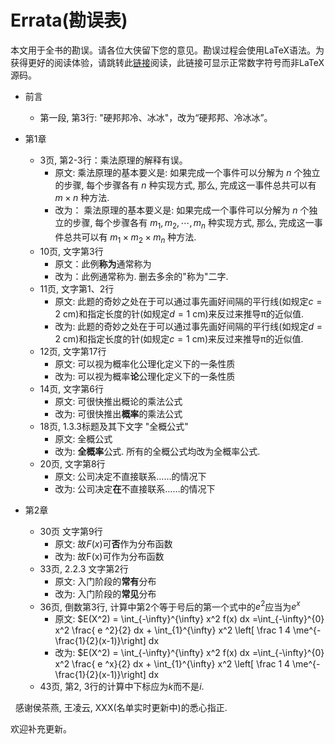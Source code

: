 # Errata(勘误表)

本文用于全书的勘误。请各位大侠留下您的意见。勘误过程会使用LaTeX语法。为获得更好的阅读体验，请跳转此[链接](https://xkdog.github.io/2017-03-23-Errata/)阅读，此链接可显示正常数字符号而非LaTeX源码。


* 前言
   * 第一段, 第3行: "硬邦邦冷、冰冰"，改为“硬邦邦、冷冰冰”。
* 第1章
  * 3页, 第2-3行：乘法原理的解释有误。
     * 原文:  乘法原理的基本要义是:
       如果完成一个事件可以分解为 $n$ 个独立的步骤, 每个步骤各有 $n$ 种实现方式, 
       那么, 完成这一事件总共可以有 $m \times n$ 种方法. 
     * 改为：  乘法原理的基本要义是:
       如果完成一个事件可以分解为 $n$ 个独立的步骤, 每个步骤各有 $m_1, m_2, \cdots, m_n$ 种实现方式, 
       那么, 完成这一事件总共可以有 $m_1 \times m_2 \times m_n$ 种方法. 
  * 10页, 文字第3行
     * 原文：此例**称为**通常称为
     * 改为：此例通常称为. 删去多余的"称为"二字.
  * 11页, 文字第1、2行 
     * 原文: 此题的奇妙之处在于可以通过事先画好间隔的平行线(如规定$c=2$ cm)和指定长度的针(如规定$d=1$ cm)来反过来推导$\uppi$的近似值.
     * 改为: 此题的奇妙之处在于可以通过事先画好间隔的平行线(如规定$d = 2$ cm)和指定长度的针(如规定$c = 1$ cm)来反过来推导$\uppi$的近似值.
  * 12页, 文字第17行
     * 原文: 可以视为概率化公理化定义下的一条性质
     * 改为: 可以视为概率**论**公理化定义下的一条性质
  * 14页, 文字第6行
     * 原文: 可很快推出概论的乘法公式
     * 改为: 可很快推出**概率**的乘法公式
  * 18页, 1.3.3标题及其下文字 "全概公式"
     * 原文: 全概公式
     * 改为: **全概率**公式. 所有的全概公式均改为全概率公式.
  * 20页, 文字第8行
     * 原文: 公司决定不直接联系……的情况下
     * 改为: 公司决定**在**不直接联系……的情况下
 
* 第2章
  * 30页 文字第9行
     * 原文: 故$F(x)$可**否**作为分布函数
     * 改为: 故F(x)可作为分布函数
  * 33页,  2.2.3 文字第2行
     * 原文: 入门阶段的**常有**分布
     * 改为: 入门阶段的**常见**分布
  * 36页, 倒数第3行, 计算中第2个等于号后的第一个式中的$e^2$应当为$e^x$
     * 原文: 	$E(X^2)  = \int_{-\infty}^{\infty} x^2 f(x) dx =\int_{-\infty}^{0} x^2 \frac{ e ^2}{2} dx + \int_{1}^{\infty} x^2 \left[ \frac 1 4 \me^{-\frac{1}{2}(x-1)}\right] dx 
     * 改为: $E(X^2)  = \int_{-\infty}^{\infty} x^2 f(x) dx =\int_{-\infty}^{0} x^2 \frac{ e ^x}{2} dx + \int_{1}^{\infty} x^2 \left[ \frac 1 4 \me^{-\frac{1}{2}(x-1)}\right] dx
  * 43页, 第2, 3行的计算中下标应为$k$而不是$i$.
     
  
感谢侯茶燕, 王凌云, XXX(名单实时更新中)的悉心指正.


欢迎补充更新。
